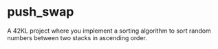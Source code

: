 # push_swap
A 42KL project where you implement a sorting algorithm to sort random numbers between two stacks in ascending order.
